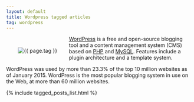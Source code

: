```yaml
---
layout: default
title: Wordpress tagged articles
tag: wordpress
---
```


<div style="float: left; margin: 2.0rem;">
	<img src="/public/images/{{ page.tag }}.png" style="max-width: 10rem;" alt="{{ page.tag }}" />
</div>

[WordPress](https://wordpress.com/) is a free and open-source blogging tool and a content management system (CMS) based on [PHP](/tag/php) and [MySQL](/tag/php). Features include a plugin architecture and a template system. 

WordPress was used by more than 23.3% of the top 10 million websites as of January 2015. WordPress is the most popular blogging system in use on the Web, at more than 60 million websites.

{% include tagged_posts_list.html %}


